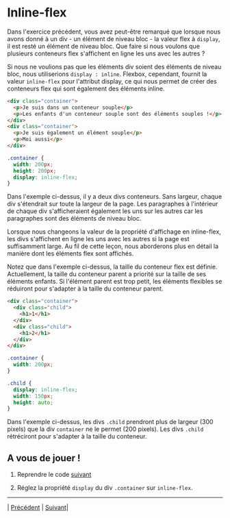 # Inline-flex

Dans l'exercice précédent, vous avez peut-être remarqué que lorsque nous avons donné à un div - un élément de niveau bloc - la valeur flex à `display`, il est resté un élément de niveau bloc.
Que faire si nous voulons que plusieurs conteneurs flex s'affichent en ligne les uns avec les autres ?

Si nous ne voulions pas que les éléments div soient des éléments de niveau bloc, nous utiliserions `display : inline`. 
Flexbox, cependant, fournit la valeur `inline-flex` pour l'attribut display, ce qui nous permet de créer des conteneurs flex qui sont également des éléments inline.

```html
<div class="container">
  <p>Je suis dans un conteneur souple</p>
  <p>Les enfants d'un conteneur souple sont des éléments souples !</p>
</div>
<div class="container">
  <p>Je suis également un élément souple</p>
  <p>Moi aussi</p>
</div>

```

```css
.container {
  width: 200px;
  height: 200px;
  display: inline-flex;
}
```

Dans l'exemple ci-dessus, il y a deux divs conteneurs. Sans largeur, chaque div s'étendrait sur toute la largeur de la page. Les paragraphes à l'intérieur de chaque div s'afficheraient également les uns sur les autres car les paragraphes sont des éléments de niveau bloc.

Lorsque nous changeons la valeur de la propriété d'affichage en inline-flex, les divs s'affichent en ligne les uns avec les autres si la page est suffisamment large. Au fil de cette leçon, nous aborderons plus en détail la manière dont les éléments flex sont affichés.

Notez que dans l'exemple ci-dessus, la taille du conteneur flex est définie. Actuellement, la taille du conteneur parent a priorité sur la taille de ses éléments enfants. Si l'élément parent est trop petit, les éléments flexibles se réduiront pour s'adapter à la taille du conteneur parent.


```html
<div class="container">
  <div class="child">
    <h1>1</h1>
  </div>
  <div class="child">
    <h1>2</h1>
  </div>
</div>
```

```css
.container {
  width: 200px;
}

.child {
  display: inline-flex;
  width: 150px;
  height: auto;
}
```

Dans l'exemple ci-dessus, les divs `.child` prendront plus de largeur (300 pixels) que la div `container` ne le permet (200 pixels). Les divs `.child`  rétréciront pour s'adapter à la taille du conteneur.

## A vous de jouer !
1. Reprendre le code [suivant](./versions-exercices/v0-13-3/)

2. Réglez la propriété `display` du div `.container` sur `inline-flex`.

___
| [Précédent](./2-flex.md)       | [Suivant](./4-justify-content.md)|

